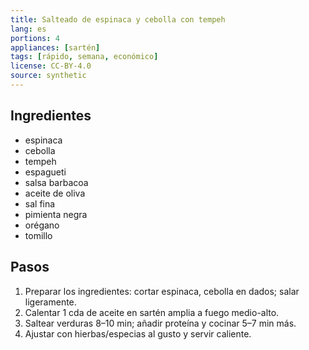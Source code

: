 ```yaml
---
title: Salteado de espinaca y cebolla con tempeh
lang: es
portions: 4
appliances: [sartén]
tags: [rápido, semana, económico]
license: CC-BY-4.0
source: synthetic
---
```

## Ingredientes
- espinaca
- cebolla
- tempeh
- espagueti
- salsa barbacoa
- aceite de oliva
- sal fina
- pimienta negra
- orégano
- tomillo

## Pasos
1. Preparar los ingredientes: cortar espinaca, cebolla en dados; salar ligeramente.
2. Calentar 1 cda de aceite en sartén amplia a fuego medio-alto.
3. Saltear verduras 8–10 min; añadir proteína y cocinar 5–7 min más.
4. Ajustar con hierbas/especias al gusto y servir caliente.
